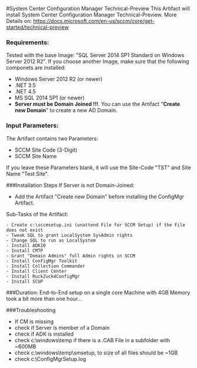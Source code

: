 #System Center Configuration Manager Technical-Preview
This Artifact will install System Center Configuration Manager Technical-Preview.
More Details on: https://docs.microsoft.com/en-us/sccm/core/get-started/technical-preview 

### Requirements:
Tested with the base Image: "SQL Server 2014 SP1 Standard on Windows Server 2012 R2". If you choose another Image, make sure that the following componets are installed:
- Windows Server 2012 R2 (or newer)
- .NET 3.5
- .NET 4.5
- MS SQL 2014 SP1 (or newer)
- **Server must be Domain Joined !!!**. You can use the Artifact "**Create new Domain**" to create a new AD Domain.

### Input Parameters:
The Artifact contains two Parameters:
- SCCM Site Code (3-Digit)
- SCCM Site Name

If you leave these Parameters blank, it will use the Site-Code "TST" and Site Name "Test Site".


###Installation Steps
If Server is not Domain-Joined:
- Add the Artifact "Create new Domain" before installing the ConfigMgr Artifact.

Sub-Tasks of the Artifact:
```
- Create c:\sccmsetup.ini (unattend File for SCCM Setup) if the File does not exist
- Tweak SQL to grant LocalSystem SysAdmin rights
- Change SQL to run as LocalSystem
- Install ADK10
- Install CMTP
- Grant "Domain Admins" full Admin rights in SCCM
- Install ConfigMgr Toolkit
- Install Collection Commander
- Install Client Center
- Install RuckZuck4ConfigMgr
- Install SCUP
```

###Duration:
End-to-End setup on a single core Machine with 4GB Memory took a bit more than one hour...

###Troubleshooting
- If CM is missing
 - check if Server is member of a Domain
 - check if ADK is installed
 - check c:\windows\temp if there is a .CAB File in a subfolder with ~600MB
 - check c:\windows\temp\smsetup, to size of all files should be ~1GB
 - check c:\ConfigMgrSetup.log

